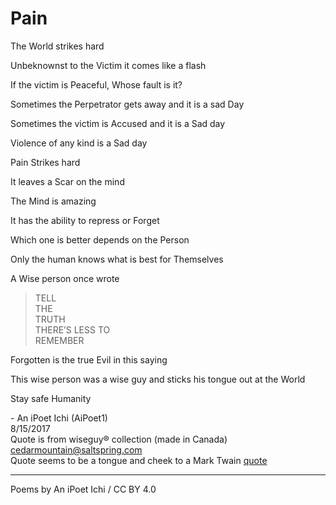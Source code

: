 # Pain

The World strikes hard

Unbeknownst to the Victim it comes like a flash

If the victim is Peaceful, Whose fault is it?

Sometimes the Perpetrator gets away and it is a sad Day

Sometimes the victim is Accused and it is a Sad day

Violence of any kind is a Sad day

Pain Strikes hard 

It leaves a Scar on the mind

The Mind is amazing 

It has the ability to repress or Forget

Which one is better depends on the Person

Only the human knows what is best for Themselves

A Wise person once wrote 

> TELL  
> THE  
> TRUTH  
> THERE’S LESS TO  
> REMEMBER  

Forgotten is the true Evil in this saying

This wise person was a wise guy and sticks his tongue out at the World

Stay safe Humanity 

\- An iPoet Ichi (AiPoet1)  
8/15/2017  
Quote is from wiseguy® collection (made in Canada) cedarmountain@saltspring.com  
Quote seems to be a tongue and cheek to a Mark Twain [quote](https://goo.gl/xNLQb1)

---
Poems by An iPoet Ichi / CC BY 4.0
